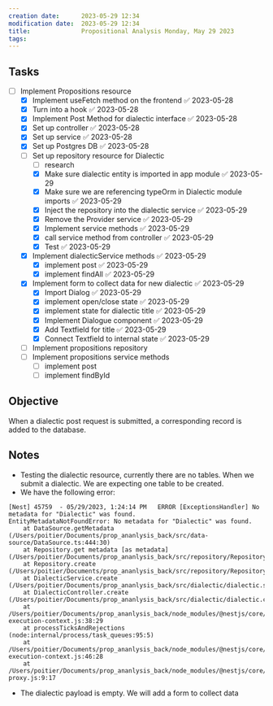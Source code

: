 ```yaml
---
creation date:		2023-05-29 12:34
modification date:	2023-05-29 12:34
title: 				Propositional Analysis Monday, May 29 2023
tags:
---
```

## Tasks
- [ ] Implement Propositions resource
	- [x] Implement useFetch method on the frontend ✅ 2023-05-28
	- [x] Turn into a hook ✅ 2023-05-28
	- [x] Implement Post Method for dialectic interface ✅ 2023-05-28
	- [x] Set up controller ✅ 2023-05-28
	- [x] Set up service ✅ 2023-05-28
	- [x] Set up Postgres DB ✅ 2023-05-28
	- [ ] Set up repository resource for Dialectic
		- [ ] research
		- [x] Make sure dialectic entity is imported in app module ✅ 2023-05-29
		- [x] Make sure we are referencing typeOrm in Dialectic module imports ✅ 2023-05-29
		- [x] Inject the repository into the dialectic service ✅ 2023-05-29
		- [x] Remove the Provider service ✅ 2023-05-29
		- [x] Implement service methods ✅ 2023-05-29
		- [x] call service method from controller ✅ 2023-05-29
		- [x] Test ✅ 2023-05-29
	- [x] Implement dialecticService methods ✅ 2023-05-29
		- [x] implement post ✅ 2023-05-29
		- [x] implement findAll ✅ 2023-05-29
	- [x] Implement form to collect data for new dialectic ✅ 2023-05-29
		- [x] Import Dialog ✅ 2023-05-29
		- [x] implement open/close state ✅ 2023-05-29
		- [x] implement state for dialectic title ✅ 2023-05-29
		- [x] Implement Dialogue component ✅ 2023-05-29
		- [x] Add Textfield for title ✅ 2023-05-29
		- [x] Connect Textfield to internal state ✅ 2023-05-29
	
	- [ ] Implement propositions repository
	- [ ] Implement propositions service methods 
		- [ ] implement post
		- [ ] implement findById

## Objective
When a dialectic post request is submitted, a corresponding record is added to the database.

## Notes
* Testing the dialectic resource, currently there are no tables. When we submit a dialectic. We are expecting one table to be created.
* We have the following error:
```
[Nest] 45759  - 05/29/2023, 1:24:14 PM   ERROR [ExceptionsHandler] No metadata for "Dialectic" was found.
EntityMetadataNotFoundError: No metadata for "Dialectic" was found.
    at DataSource.getMetadata (/Users/poitier/Documents/prop_ananlysis_back/src/data-source/DataSource.ts:444:30)
    at Repository.get metadata [as metadata] (/Users/poitier/Documents/prop_ananlysis_back/src/repository/Repository.ts:53:40)
    at Repository.create (/Users/poitier/Documents/prop_ananlysis_back/src/repository/Repository.ts:130:18)
    at DialecticService.create (/Users/poitier/Documents/prop_ananlysis_back/src/dialectic/dialectic.service.ts:17:37)
    at DialecticController.create (/Users/poitier/Documents/prop_ananlysis_back/src/dialectic/dialectic.controller.ts:20:34)
    at /Users/poitier/Documents/prop_ananlysis_back/node_modules/@nestjs/core/router/router-execution-context.js:38:29
    at processTicksAndRejections (node:internal/process/task_queues:95:5)
    at /Users/poitier/Documents/prop_ananlysis_back/node_modules/@nestjs/core/router/router-execution-context.js:46:28
    at /Users/poitier/Documents/prop_ananlysis_back/node_modules/@nestjs/core/router/router-proxy.js:9:17
```
* The dialectic payload is empty. We will add a form to collect data
